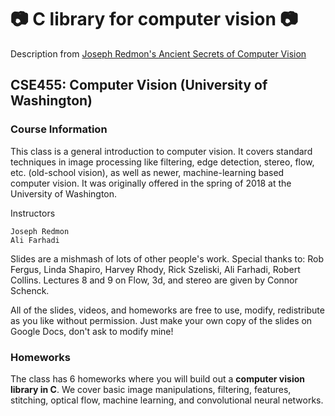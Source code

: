 # :camera: C library for computer vision :camera: 

Description from [Joseph Redmon's Ancient Secrets of Computer Vision](https://pjreddie.com/courses/computer-vision/)
## CSE455: Computer Vision (University of Washington)
### Course Information

This class is a general introduction to computer vision. It covers standard techniques in image processing like filtering, edge detection, stereo, flow, etc. (old-school vision), as well as newer, machine-learning based computer vision. It was originally offered in the spring of 2018 at the University of Washington.  

Instructors

    Joseph Redmon
    Ali Farhadi

Slides are a mishmash of lots of other people's work. Special thanks to: Rob Fergus, Linda Shapiro, Harvey Rhody, Rick Szeliski, Ali Farhadi, Robert Collins. Lectures 8 and 9 on Flow, 3d, and stereo are given by Connor Schenck.

All of the slides, videos, and homeworks are free to use, modify, redistribute as you like without permission. Just make your own copy of the slides on Google Docs, don't ask to modify mine!

### Homeworks
The class has 6 homeworks where you will build out a **computer vision library in C**. We cover basic image manipulations, filtering, features, stitching, optical flow, machine learning, and convolutional neural networks.
